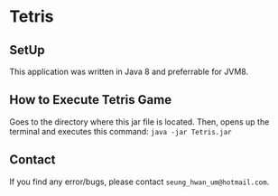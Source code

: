# Tetris

## SetUp
This application was written in Java 8 and preferrable for JVM8.

## How to Execute Tetris Game
Goes to the directory where this jar file is located.
Then, opens up the terminal and executes this command: `java -jar Tetris.jar`

## Contact
If you find any error/bugs, please contact `seung_hwan_um@hotmail.com`.
